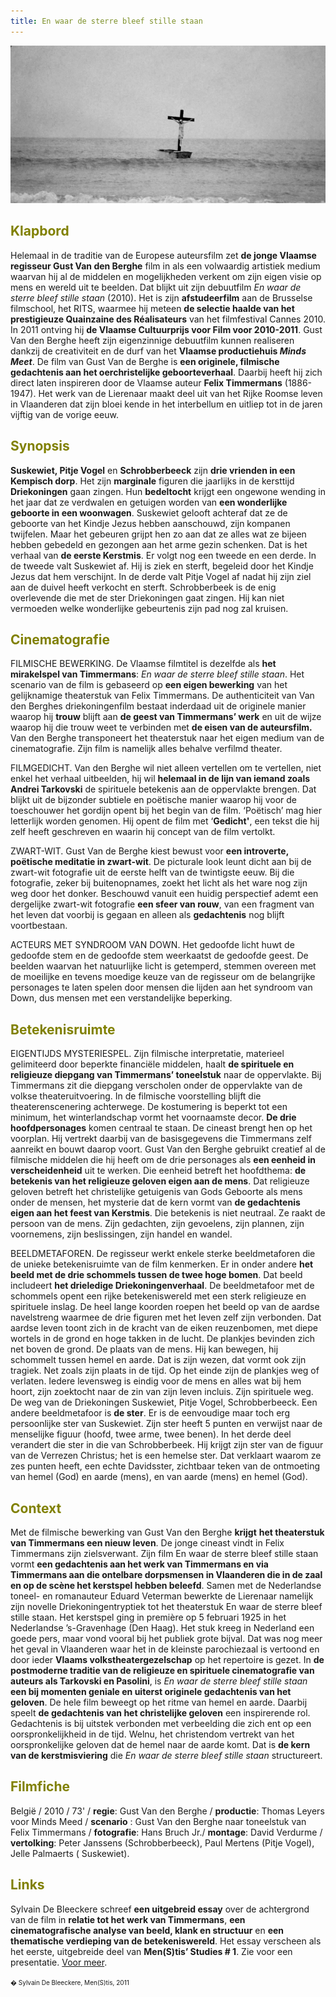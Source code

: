 ```yaml
---
title: En waar de sterre bleef stille staan
---
```


<center> 
<img src="kruisboot 300.jpg" >
</center>
<a name="KLA"></a>

## <font color="#808000">**Klapbord**</font>

Helemaal in de traditie van de Europese auteursfilm zet **de jonge Vlaamse regisseur Gust Van den Berghe** film in als een volwaardig artistiek medium waarvan hij al de middelen en mogelijkheden verkent om zijn eigen visie op mens en wereld uit te beelden. Dat blijkt uit zijn debuutfilm _En waar de sterre bleef stille staan_ (2010). Het is zijn **afstudeerfilm** aan de Brusselse filmschool, het RITS, waarmee hij meteen **de selectie haalde van het prestigieuze Quainzaine des Réalisateurs** van het filmfestival Cannes 2010\. In 2011 ontving hij **de Vlaamse Cultuurprijs voor Film voor 2010-2011**. Gust Van den Berghe heeft zijn eigenzinnige debuutfilm kunnen realiseren dankzij de creativiteit en de durf van het **Vlaamse productiehuis _Minds Meet_**. De film van Gust Van de Berghe is **een originele, filmische gedachtenis aan het oerchristelijke geboorteverhaal**. Daarbij heeft hij zich direct laten inspireren door de Vlaamse auteur **Felix Timmermans** (1886-1947). Het werk van de Lierenaar maakt deel uit van het Rijke Roomse leven in Vlaanderen dat zijn bloei kende in het interbellum en uitliep tot in de jaren vijftig van de vorige eeuw.

<a name="SYN"></a>

## <font color="#808000">**Synopsis**</font>

**Suskewiet, Pitje Vogel** en **Schrobberbeeck** zijn **drie vrienden in een Kempisch dorp**. Het zijn **marginale** figuren die jaarlijks in de kersttijd **Driekoningen** gaan zingen. Hun **bedeltocht** krijgt een ongewone wending  in het jaar dat ze verdwalen en getuigen worden van **een wonderlijke geboorte in een woonwagen**. Suskewiet gelooft achteraf dat ze de geboorte van het Kindje Jezus hebben aanschouwd, zijn kompanen twijfelen. Maar het gebeuren grijpt hen zo aan dat ze alles wat ze bijeen hebben gebedeld en gezongen aan het arme gezin schenken. Dat is het verhaal van **de eerste Kerstmis**. Er volgt nog een tweede en een derde. In de tweede valt Suskewiet af. Hij is ziek en sterft, begeleid door het Kindje Jezus dat hem verschijnt. In de derde valt Pitje Vogel af nadat hij zijn ziel aan de duivel heeft verkocht en sterft. Schrobberbeek is de enig overlevende die met de ster Driekoningen gaat zingen. Hij kan niet vermoeden welke wonderlijke gebeurtenis zijn pad nog zal kruisen.

<a name="CIN"></a>

## <font color="#808000">**Cinematografie**</font>

<span class="menstis">FILMISCHE BEWERKING</span>. De Vlaamse filmtitel is dezelfde als **het mirakelspel van Timmermans**: _En waar de sterre bleef stille staan_. Het scenario van de film is gebaseerd op **een eigen bewerking** van het gelijknamige theaterstuk van Felix Timmermans. De authenticiteit van Van den Berghes driekoningenfilm bestaat inderdaad uit de originele manier waarop hij **trouw** blijft aan **de geest van Timmermans’ werk** en uit de wijze waarop hij die trouw weet te verbinden met **de eisen van de auteursfilm.** Van den Berghe transponeert het theaterstuk naar het eigen medium van de cinematografie. Zijn film is namelijk alles behalve verfilmd theater.

<span class="menstis">FILMGEDICHT</span>. Van den Berghe wil niet alleen vertellen om te vertellen, niet enkel het verhaal uitbeelden, hij wil **helemaal in de lijn van iemand zoals Andrei Tarkovski** de spirituele betekenis aan de oppervlakte brengen. Dat blijkt uit de bijzonder subtiele en poëtische manier waarop hij voor de toeschouwer het gordijn opent bij het begin van de film. ‘Poëtisch’ mag hier letterlijk worden genomen. Hij opent de film met ‘**Gedicht'**, een tekst die hij zelf heeft geschreven en waarin hij concept van de film vertolkt.

<span class="menstis">ZWART-WIT</span>. Gust Van de Berghe kiest bewust voor **een introverte, poëtische meditatie in zwart-wit**. De picturale look leunt dicht aan bij de zwart-wit fotografie uit de eerste helft van de twintigste eeuw. Bij die fotografie, zeker bij buitenopnames, zoekt het licht als het ware nog zijn weg door het donker. Beschouwd vanuit een huidig perspectief ademt een dergelijke zwart-wit fotografie **een sfeer van rouw**, van een fragment van het leven dat voorbij is gegaan en alleen als **gedachtenis** nog blijft voortbestaan.

<span class="menstis">ACTEURS MET SYNDROOM VAN DOWN</span>. Het gedoofde licht huwt de gedoofde stem en de gedoofde stem weerkaatst de gedoofde geest. De beelden waarvan het natuurlijke licht is getemperd, stemmen overeen met de moeilijke en tevens moedige keuze van de regisseur om de belangrijke personages te laten spelen door mensen die lijden aan het syndroom van Down, dus mensen met een verstandelijke beperking.

<a name="BET"></a>

## <font color="#808000">**Betekenisruimte**</font>

<span class="menstis">EIGENTIJDS MYSTERIESPEL</span>. Zijn filmische interpretatie, materieel gelimiteerd door beperkte financiële middelen, haalt **de spirituele en religieuze diepgang van Timmermans’ toneelstuk** naar de oppervlakte. Bij Timmermans zit die diepgang verscholen onder de oppervlakte van de volkse theateruitvoering. In de filmische voorstelling blijft die theaterenscenering achterwege. De kostumering is beperkt tot een minimum, het winterlandschap vormt het voornaamste decor. **De drie hoofdpersonages** komen centraal te staan. De cineast brengt hen op het voorplan. Hij vertrekt daarbij van de basisgegevens die Timmermans zelf aanreikt en bouwt daarop voort. Gust Van den Berghe gebruikt creatief al de filmische middelen die hij heeft om de drie personages als **een eenheid in verscheidenheid** uit te werken. Die eenheid betreft het hoofdthema: **de betekenis van het religieuze geloven eigen aan de mens**. Dat religieuze geloven betreft het christelijke getuigenis van Gods Geboorte als mens onder de mensen, het mysterie dat de kern vormt van **de gedachtenis eigen aan het feest van Kerstmis**. Die betekenis is niet neutraal. Ze raakt de persoon van de mens. Zijn gedachten, zijn gevoelens, zijn plannen, zijn voornemens, zijn beslissingen, zijn handel en wandel.

<span class="menstis">BEELDMETAFOREN</span>. De regisseur werkt enkele sterke beeldmetaforen die de unieke betekenisruimte van de film kenmerken. Er in onder andere **het beeld met de drie schommels tussen de twee hoge bomen**. Dat beeld includeert **het drieledige Driekoningenverhaal**. De beeldmetafoor met de schommels opent een rijke betekeniswereld met een sterk religieuze en spirituele inslag. De heel lange koorden roepen het beeld op van de aardse navelstreng waarmee de drie figuren met het leven zelf zijn verbonden. Dat aardse leven toont zich in de kracht van de eiken reuzenbomen, met diepe wortels in de grond en hoge takken in de lucht. De plankjes bevinden zich net boven de grond. De plaats van de mens. Hij kan bewegen, hij schommelt tussen hemel en aarde. Dat is zijn wezen, dat vormt ook zijn tragiek. Net zoals zijn plaats in de tijd. Op het einde zijn de plankjes weg of verlaten. Iedere levensweg is eindig voor de mens en alles wat bij hem hoort, zijn zoektocht naar de zin van zijn leven incluis. Zijn spirituele weg. De weg van de Driekoningen Suskewiet, Pitje Vogel, Schrobberbeeck. Een andere beeldmetafoor is **de ster**. Er is de eenvoudige maar toch erg persoonlijke ster van Suskewiet. Zijn ster heeft 5 punten en verwijst naar de menselijke figuur (hoofd, twee arme, twee benen). In het derde deel verandert die ster in die van Schrobberbeek. Hij krijgt zijn ster van de figuur van de Verrezen Christus; het is een hemelse ster. Dat verklaart waarom ze zes punten heeft, een echte Davidsster, zichtbaar teken van de ontmoeting van hemel (God) en aarde (mens), en van aarde (mens) en hemel (God).

<a name="CON"></a>

## <font color="#808000">**Context**</font>

Met de filmische bewerking van Gust Van den Berghe **krijgt** **het theaterstuk van Timmermans een nieuw leven**. De jonge cineast vindt in Felix Timmermans zijn zielsverwant. Zijn film En waar de sterre bleef stille staan vormt **een gedachtenis aan het werk van Timmermans en via Timmermans aan die ontelbare dorpsmensen in Vlaanderen die in de zaal en op de scène het kerstspel hebben beleefd**. Samen met de Nederlandse toneel- en romanauteur Eduard Veterman bewerkte de Lierenaar namelijk zijn novelle Driekoningentryptiek tot het theaterstuk En waar de sterre bleef stille staan. Het kerstspel ging in première op 5 februari 1925 in het Nederlandse ’s-Gravenhage (Den Haag). Het stuk kreeg in Nederland een goede pers, maar vond vooral bij het publiek grote bijval. Dat was nog meer het geval in Vlaanderen waar het in de kleinste parochiezaal is vertoond en door ieder **Vlaams volkstheatergezelschap** op het repertoire is gezet. In **de postmoderne traditie van de religieuze en spirituele cinematografie van auteurs als Tarkovski en Pasolini**, is _En waar de sterre bleef stille staan_ **een bij momenten geniale en uiterst originele gedachtenis van het geloven**. De hele film beweegt op het ritme van hemel en aarde. Daarbij speelt **de gedachtenis van het christelijke geloven** een inspirerende rol. Gedachtenis is bij uitstek verbonden met verbeelding die zich ent op een oorspronkelijkheid in de tijd. Welnu, het christendom vertrekt van het oorspronkelijke geloven dat de hemel naar de aarde komt. Dat is **de kern van de kerstmisviering** die _En waar de sterre bleef stille staan_ structureert.

<a name="FIL"></a>

## <font color="#808000">**Filmfiche**</font>

België / 2010 / 73' / **regie**: Gust Van den Berghe / **productie**: Thomas Leyers voor Minds Meed / **scenario** : Gust Van den Berghe naar toneelstuk van Felix Timmermans / **fotografie**: Hans Bruch Jr./ **montage**: David Verdurme / **vertolking**: Peter Janssens (Schrobberbeeck), Paul Mertens (Pitje Vogel), Jelle Palmaerts ( Suskewiet).

<a name="LIN"></a>

## <font color="#808000">**Links**</font>

Sylvain De Bleeckere schreef **een uitgebreid essay** over de achtergrond van de film in **relatie tot het werk van Timmermans**, **een cinematografische analyse van beeld, klank en structuur** en **een thematische verdieping van de betekeniswereld**. Het essay verscheen als het eerste, uitgebreide deel van **Men(S)tis’ Studies # 1**. Zie voor een presentatie. [Voor meer](../blog/index.html).

<font size="-2">� Sylvain De Bleeckere, Men(S)tis, 2011</font>

